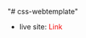 "# css-webtemplate" 
* live site:  <a style="color: rgb(244, 12, 12); text-decoration: none;" target="_blank" href="https://relaxed-banoffee-970b5a.netlify.app/"> Link</a>